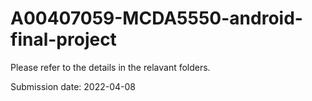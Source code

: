 # A00407059-MCDA5550-android-final-project

Please refer to the details in the relavant folders.

Submission date: 2022-04-08
